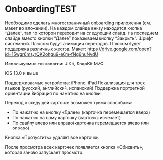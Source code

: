 # OnboardingTEST

Необходимо сделать многостраничный onboarding приложения (см. макет во вложении).
На каждом слайде внизу находится кнопка “Далее”, тап по которой переходит на следующий слайд. На последнем слайде вместо кнопки “Далее” показываем кнопку “Закрыть”.
Шрифт системный. Плюсом будут анимации переходов. Плюсом будет поддержка различных жестов.
Макет: https://drive.google.com/open?id=15wgr6msyrQK2ohgu9-e0m-fNg6nuNvdU

Используемые технологии:
UIKit, SnapKit
MVC

iOS 13.0 и выше

Поддерживаемые устройства: iPhone, iPad
Локализация для трех языков (русский, английский, испанский)
Поддержка портретной ориентации
Вибрация по нажатию на кнопки

Переход к следущей карточке возможен тремя способами: 
- По нажатию на кнопку «Далее» (карточка перемещается вверх)
- По нажатию на саму карточку (карточка исчезает)
- По свайпу влево или вправо(карточка перемещается влево или вправо)

Кнопка «Пропустить» удаляет все карточки.

После просмотра всех карточек появляется кнопка «Обновить», которая заново запускает просмотр.
